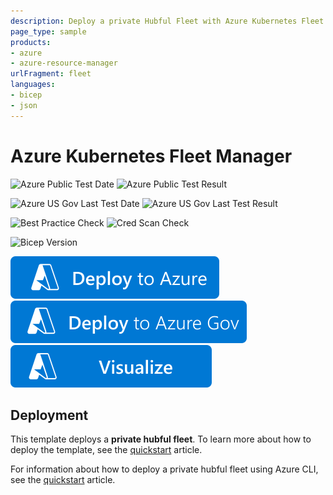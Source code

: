 ```yaml
---
description: Deploy a private Hubful Fleet with Azure Kubernetes Fleet Manager
page_type: sample
products:
- azure
- azure-resource-manager
urlFragment: fleet
languages:
- bicep
- json
---
```

# Azure Kubernetes Fleet Manager

![Azure Public Test Date](https://azurequickstartsservice.blob.core.windows.net/badges/quickstarts/microsoft.kubernetes/fleet-hubful-private/PublicLastTestDate.svg)
![Azure Public Test Result](https://azurequickstartsservice.blob.core.windows.net/badges/quickstarts/microsoft.kubernetes/fleet-hubful-private/PublicDeployment.svg)

![Azure US Gov Last Test Date](https://azurequickstartsservice.blob.core.windows.net/badges/quickstarts/microsoft.kubernetes/fleet-hubful-private/FairfaxLastTestDate.svg)
![Azure US Gov Last Test Result](https://azurequickstartsservice.blob.core.windows.net/badges/quickstarts/microsoft.kubernetes/fleet-hubful-private/FairfaxDeployment.svg)

![Best Practice Check](https://azurequickstartsservice.blob.core.windows.net/badges/quickstarts/microsoft.kubernetes/fleet-hubful-private/BestPracticeResult.svg)
![Cred Scan Check](https://azurequickstartsservice.blob.core.windows.net/badges/quickstarts/microsoft.kubernetes/fleet-hubful-private/CredScanResult.svg)

![Bicep Version](https://azurequickstartsservice.blob.core.windows.net/badges/quickstarts/microsoft.kubernetes/fleet-hubful-private/BicepVersion.svg)

[![Deploy To Azure](https://raw.githubusercontent.com/Azure/azure-quickstart-templates/master/1-CONTRIBUTION-GUIDE/images/deploytoazure.svg?sanitize=true)](https%3A%2F%2Fportal.azure.com%2F%23create%2FMicrosoft.Template%2Furi%2Fhttps%3A%2F%2Fraw.githubusercontent.com%2FAzure%2Fazure-quickstart-templates%2Fmaster%2Fquickstarts%2Fmicrosoft.kubernetes%2Ffleet-hubful-private%2Fazuredeploy.json)
[![Deploy To Azure US Gov](https://raw.githubusercontent.com/Azure/azure-quickstart-templates/master/1-CONTRIBUTION-GUIDE/images/deploytoazuregov.svg?sanitize=true)](https%3A%2F%2Fportal.azure.us%2F%23create%2FMicrosoft.Template%2Furi%2Fhttps%3A%2F%2Fraw.githubusercontent.com%2FAzure%2Fazure-quickstart-templates%2Fmaster%2Fquickstarts%2Fmicrosoft.kubernetes%2Ffleet-hubful-private%2Fazuredeploy.json)
[![Visualize](https://raw.githubusercontent.com/Azure/azure-quickstart-templates/master/1-CONTRIBUTION-GUIDE/images/visualizebutton.svg?sanitize=true)](http%3A%2F%2Farmviz.io%2F%23%2F%3Fload%3Dhttps%3A%2F%2Fraw.githubusercontent.com%2FAzure%2Fazure-quickstart-templates%2Fmaster%2Fquickstarts%2Fmicrosoft.kubernetes%2Ffleet-hubful-private%2Fazuredeploy.json)

## Deployment

This template deploys a **private hubful fleet**. To learn more about how to deploy the template, see the [quickstart](https://docs.microsoft.com/azure/fleet/quickstart-create-fleet-and-members-arm-template) article.

For information about how to deploy a private hubful fleet using Azure CLI, see the [quickstart](https://learn.microsoft.com/en-us/azure/kubernetes-fleet/quickstart-create-fleet-and-members) article.